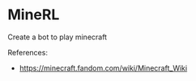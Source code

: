 # MineRL

Create a bot to play minecraft

References:
* https://minecraft.fandom.com/wiki/Minecraft_Wiki
